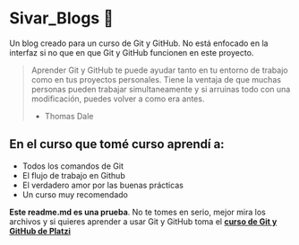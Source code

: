 # Sivar_Blogs 💙
Un blog creado para un curso de Git y GitHub. No está enfocado en la interfaz si no que en que Git y GitHub funcionen en este proyecto.
> Aprender Git y GitHub te puede ayudar tanto en tu entorno de trabajo como en tus proyectos personales. Tiene la ventaja de que muchas personas pueden trabajar simultaneamente y si arruinas todo con una modificación, puedes volver a como era antes.
> - Thomas Dale

## En el curso que tomé curso aprendí a:
* Todos los comandos de Git
* El flujo de trabajo en Github
* El verdadero amor por las buenas prácticas
* Un curso muy recomendado

**Este readme.md es una prueba**. No te tomes en serio, mejor mira los archivos y si quieres aprender a usar Git y GitHub toma el [**curso de Git y GitHub de Platzi**](https://platzi.com/clases/git-github/)
